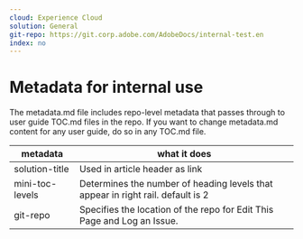 ```yaml
---
cloud: Experience Cloud
solution: General
git-repo: https://git.corp.adobe.com/AdobeDocs/internal-test.en
index: no
---
```


# Metadata for internal use

The metadata.md file includes repo-level metadata that passes through to user guide TOC.md files in the repo. If you want to change metadata.md content for any user guide, do so in any TOC.md file.

| metadata | what it does |
|--- |--- |
| solution-title | Used in article header as link |
| mini-toc-levels | Determines the number of heading levels that appear in right rail. default is 2 |
| git-repo | Specifies the location of the repo for Edit This Page and Log an Issue. |

